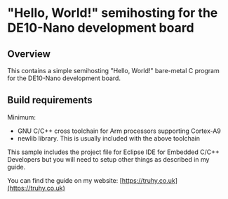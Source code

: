 # "Hello, World!" semihosting for the DE10-Nano development board

## Overview

This contains a simple semihosting "Hello, World!" bare-metal C program for the
DE10-Nano development board.

## Build requirements

Minimum:
- GNU C/C++ cross toolchain for Arm processors supporting Cortex-A9
- newlib library.  This is usually included with the above toolchain

This sample includes the project file for Eclipse IDE for Embedded C/C++
Developers but you will need to setup other things as described in my guide.

You can find the guide on my website:
[https://truhy.co.uk](https://truhy.co.uk)